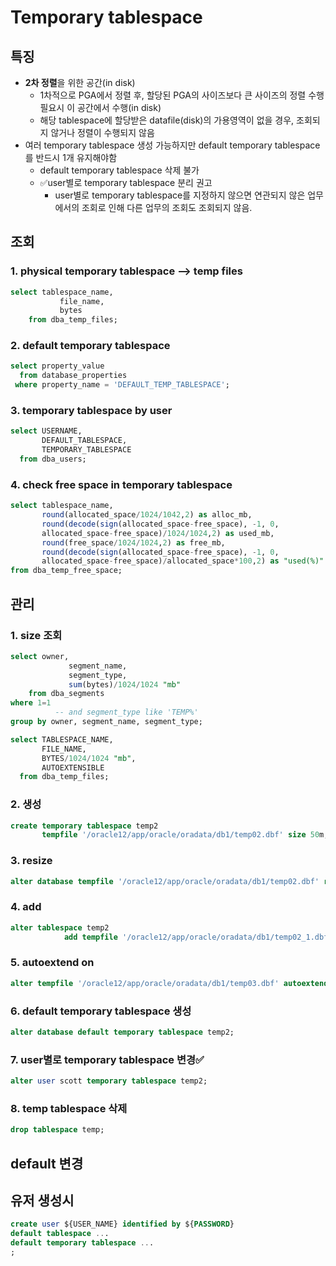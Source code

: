 # Temporary tablespace

## 특징

- **2차 정렬**을 위한 공간(in disk)
  - 1차적으로 PGA에서 정렬 후, 할당된 PGA의 사이즈보다 큰 사이즈의 정렬 수행 필요시 이 공간에서 수행(in disk)
  - 해당 tablespace에 할당받은 datafile(disk)의 가용영역이 없을 경우, 조회되지 않거나 정렬이 수행되지 않음
- 여러 temporary tablespace 생성 가능하지만 default temporary tablespace를 반드시 1개 유지해야함
  - default temporary tablespace 삭제 불가
  - ✅user별로 temporary tablespace 분리 권고
    - user별로 temporary tablespace를 지정하지 않으면 연관되지 않은 업무에서의 조회로 인해 다른 업무의 조회도 조회되지 않음.



## 조회

### 1. physical temporary tablespace --> temp files

```sql
select tablespace_name,
		   file_name,
		   bytes
	from dba_temp_files;
```

### 2. default temporary tablespace

```sql
select property_value
  from database_properties
 where property_name = 'DEFAULT_TEMP_TABLESPACE';
```

### 3. temporary tablespace by user

```sql
select USERNAME,
       DEFAULT_TABLESPACE, 
       TEMPORARY_TABLESPACE
  from dba_users;
```

### 4. check free space in temporary tablespace

```sql
select tablespace_name,
       round(allocated_space/1024/1042,2) as alloc_mb,
       round(decode(sign(allocated_space-free_space), -1, 0, 
       allocated_space-free_space)/1024/1024,2) as used_mb,
       round(free_space/1024/1024,2) as free_mb,
       round(decode(sign(allocated_space-free_space), -1, 0, 
       allocated_space-free_space)/allocated_space*100,2) as "used(%)" 
from dba_temp_free_space;
```

## 관리

### 1. size 조회

```sql
select owner,
			 segment_name,
			 segment_type,
			 sum(bytes)/1024/1024 "mb"
	from dba_segments
where 1=1
		  -- and segment_type like 'TEMP%'
group by owner, segment_name, segment_type;
```

```sql
select TABLESPACE_NAME,
       FILE_NAME, 
       BYTES/1024/1024 "mb",
       AUTOEXTENSIBLE
  from dba_temp_files;
```

### 2. 생성

```sql
create temporary tablespace temp2
       tempfile '/oracle12/app/oracle/oradata/db1/temp02.dbf' size 50m;
```

### 3. resize

```sql
alter database tempfile '/oracle12/app/oracle/oradata/db1/temp02.dbf' resize 60m;
```

### 4. add

```sql
alter tablespace temp2
			add tempfile '/oracle12/app/oracle/oradata/db1/temp02_1.dbf' size 10m;
```

### 5. autoextend on

```sql
alter tempfile '/oracle12/app/oracle/oradata/db1/temp03.dbf' autoextend on;
```

### 6. default temporary tablespace 생성

```sql
alter database default temporary tablespace temp2;
```

### 7. user별로 temporary tablespace 변경✅

```sql
alter user scott temporary tablespace temp2;
```

### 8. temp tablespace 삭제

```sql
drop tablespace temp;
```





## default 변경



## 유저 생성시

```sql
create user ${USER_NAME} identified by ${PASSWORD}
default tablespace ...
default temporary tablespace ...
;
```


